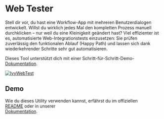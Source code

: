 # Web Tester

Stell dir vor, du hast eine Workflow-App mit mehreren Benutzerdialogen entwickelt. Willst du wirklich jedes Mal den kompletten Prozess manuell durchklicken – nur weil du eine Kleinigkeit geändert hast? Viel effizienter ist es, automatisierte Web-Integrationstests einzusetzen: Sie prüfen zuverlässig den funktionalen Ablauf (Happy Path) und lassen sich dank wiederkehrender Schritte sehr gut automatisieren.

Dieses Tool unterstützt dich mit einer Schritt-für-Schritt-Demo-[Dokumentation](https://developer.axonivy.com/doc/12.0/concepts/testing/web-testing.html).

[![IvyWebTest](https://developer.axonivy.com/doc/9.2/_images/webtesting-run.gif)](https://developer.axonivy.com/doc/9.2/concepts/testing/web-testing.html)

## Demo

Wie du dieses Utility verwenden kannst, erfährst du im offiziellen  
[README](https://github.com/axonivy/web-tester#how-to-use-in-your-project) oder in unserer  
[Dokumentation](https://developer.axonivy.com/doc/9.2/concepts/testing/web-testing.html).

